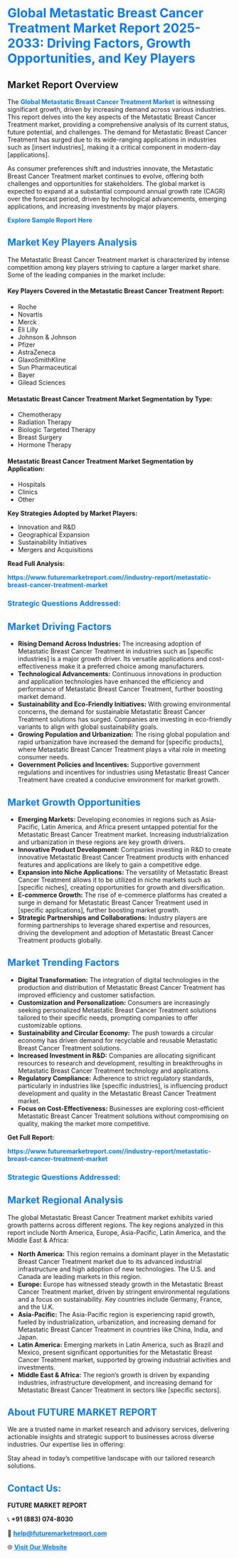 <h1 style="color: #007BFF;">Global Metastatic Breast Cancer Treatment Market Report 2025-2033: Driving Factors, Growth Opportunities, and Key Players</h1>

<section id="overview">
<h2>Market Report Overview</h2>
<p>The <a href="https://www.futuremarketreport.com//industry-report/metastatic-breast-cancer-treatment-market" style="color: #007BFF; text-decoration: none;"><strong>Global Metastatic Breast Cancer Treatment Market</strong></a> is witnessing significant growth, driven by increasing demand across various industries. This report delves into the key aspects of the Metastatic Breast Cancer Treatment market, providing a comprehensive analysis of its current status, future potential, and challenges. The demand for Metastatic Breast Cancer Treatment has surged due to its wide-ranging applications in industries such as [insert industries], making it a critical component in modern-day [applications].</p>
<p>As consumer preferences shift and industries innovate, the Metastatic Breast Cancer Treatment market continues to evolve, offering both challenges and opportunities for stakeholders. The global market is expected to expand at a substantial compound annual growth rate (CAGR) over the forecast period, driven by technological advancements, emerging applications, and increasing investments by major players.</p>
</section>

<section id="overview">
<p><a href="https://www.futuremarketreport.com//request-sample/reportId=49820" style="color: #007BFF; text-decoration: none;"><strong>Explore Sample Report Here</strong></a></p>
</section>

<section id="key-players">
<h2 style="color: #007BFF;">Market Key Players Analysis</h2>
<p>The Metastatic Breast Cancer Treatment market is characterized by intense competition among key players striving to capture a larger market share. Some of the leading companies in the market include:</p>
<h4>Key Players Covered in the Metastatic Breast Cancer Treatment Report:</h4>
<ul><li>Roche</li><li>Novartis</li><li>Merck</li><li>Eli Lilly</li><li>Johnson &amp; Johnson</li><li>Pfizer</li><li>AstraZeneca</li><li>GlaxoSmithKline</li><li>Sun Pharmaceutical</li><li>Bayer</li><li>Gilead Sciences</li></ul>
<h4>Metastatic Breast Cancer Treatment Market Segmentation by Type:</h4>
<ul><li>Chemotherapy</li><li>Radiation Therapy</li><li>Biologic Targeted Therapy</li><li>Breast Surgery</li><li>Hormone Therapy</li></ul>

<h4>Metastatic Breast Cancer Treatment Market Segmentation by Application:</h4>
<ul><li>Hospitals</li><li>Clinics</li><li>Other</li></ul>
<p><strong>Key Strategies Adopted by Market Players:</strong></p>
<ul>
<li>Innovation and R&D</li>
<li>Geographical Expansion</li>
<li>Sustainability Initiatives</li>
<li>Mergers and Acquisitions</li>
</ul>
</section>

<section>
<p><strong>Read Full Analysis: </strong></p><a href="https://www.futuremarketreport.com//industry-report/metastatic-breast-cancer-treatment-market" style="color: #007BFF; text-decoration: none;"><strong>https://www.futuremarketreport.com//industry-report/metastatic-breast-cancer-treatment-market</strong></a>
<h3 style="color: #007BFF;">Strategic Questions Addressed:</h3>
</section>

<section id="driving-factors">
<h2 style="color: #007BFF;">Market Driving Factors</h2>
<ul>
<li><strong>Rising Demand Across Industries:</strong> The increasing adoption of Metastatic Breast Cancer Treatment in industries such as [specific industries] is a major growth driver. Its versatile applications and cost-effectiveness make it a preferred choice among manufacturers.</li>
<li><strong>Technological Advancements:</strong> Continuous innovations in production and application technologies have enhanced the efficiency and performance of Metastatic Breast Cancer Treatment, further boosting market demand.</li>
<li><strong>Sustainability and Eco-Friendly Initiatives:</strong> With growing environmental concerns, the demand for sustainable Metastatic Breast Cancer Treatment solutions has surged. Companies are investing in eco-friendly variants to align with global sustainability goals.</li>
<li><strong>Growing Population and Urbanization:</strong> The rising global population and rapid urbanization have increased the demand for [specific products], where Metastatic Breast Cancer Treatment plays a vital role in meeting consumer needs.</li>
<li><strong>Government Policies and Incentives:</strong> Supportive government regulations and incentives for industries using Metastatic Breast Cancer Treatment have created a conducive environment for market growth.</li>
</ul>
</section>

<section id="growth-opportunities">
<h2 style="color: #007BFF;">Market Growth Opportunities</h2>
<ul>
<li><strong>Emerging Markets:</strong> Developing economies in regions such as Asia-Pacific, Latin America, and Africa present untapped potential for the Metastatic Breast Cancer Treatment market. Increasing industrialization and urbanization in these regions are key growth drivers.</li>
<li><strong>Innovative Product Development:</strong> Companies investing in R&D to create innovative Metastatic Breast Cancer Treatment products with enhanced features and applications are likely to gain a competitive edge.</li>
<li><strong>Expansion into Niche Applications:</strong> The versatility of Metastatic Breast Cancer Treatment allows it to be utilized in niche markets such as [specific niches], creating opportunities for growth and diversification.</li>
<li><strong>E-commerce Growth:</strong> The rise of e-commerce platforms has created a surge in demand for Metastatic Breast Cancer Treatment used in [specific applications], further boosting market growth.</li>
<li><strong>Strategic Partnerships and Collaborations:</strong> Industry players are forming partnerships to leverage shared expertise and resources, driving the development and adoption of Metastatic Breast Cancer Treatment products globally.</li>
</ul>
</section>

<section id="trending-factors">
<h2 style="color: #007BFF;">Market Trending Factors</h2>
<ul>
<li><strong>Digital Transformation:</strong> The integration of digital technologies in the production and distribution of Metastatic Breast Cancer Treatment has improved efficiency and customer satisfaction.</li>
<li><strong>Customization and Personalization:</strong> Consumers are increasingly seeking personalized Metastatic Breast Cancer Treatment solutions tailored to their specific needs, prompting companies to offer customizable options.</li>
<li><strong>Sustainability and Circular Economy:</strong> The push towards a circular economy has driven demand for recyclable and reusable Metastatic Breast Cancer Treatment solutions.</li>
<li><strong>Increased Investment in R&D:</strong> Companies are allocating significant resources to research and development, resulting in breakthroughs in Metastatic Breast Cancer Treatment technology and applications.</li>
<li><strong>Regulatory Compliance:</strong> Adherence to strict regulatory standards, particularly in industries like [specific industries], is influencing product development and quality in the Metastatic Breast Cancer Treatment market.</li>
<li><strong>Focus on Cost-Effectiveness:</strong> Businesses are exploring cost-efficient Metastatic Breast Cancer Treatment solutions without compromising on quality, making the market more competitive.</li>
</ul>
</section>

<section>
<p><strong>Get Full Report: </strong></p><a href="https://www.futuremarketreport.com//industry-report/metastatic-breast-cancer-treatment-market" style="color: #007BFF; text-decoration: none;"><strong>https://www.futuremarketreport.com//industry-report/metastatic-breast-cancer-treatment-market</strong></a>
<h3 style="color: #007BFF;">Strategic Questions Addressed:</h3>
</section>


<section id="regional-analysis">
<h2 style="color: #007BFF;">Market Regional Analysis</h2>
<p>The global Metastatic Breast Cancer Treatment market exhibits varied growth patterns across different regions. The key regions analyzed in this report include North America, Europe, Asia-Pacific, Latin America, and the Middle East & Africa:</p>
<ul>
<li><strong>North America:</strong> This region remains a dominant player in the Metastatic Breast Cancer Treatment market due to its advanced industrial infrastructure and high adoption of new technologies. The U.S. and Canada are leading markets in this region.</li>
<li><strong>Europe:</strong> Europe has witnessed steady growth in the Metastatic Breast Cancer Treatment market, driven by stringent environmental regulations and a focus on sustainability. Key countries include Germany, France, and the U.K.</li>
<li><strong>Asia-Pacific:</strong> The Asia-Pacific region is experiencing rapid growth, fueled by industrialization, urbanization, and increasing demand for Metastatic Breast Cancer Treatment in countries like China, India, and Japan.</li>
<li><strong>Latin America:</strong> Emerging markets in Latin America, such as Brazil and Mexico, present significant opportunities for the Metastatic Breast Cancer Treatment market, supported by growing industrial activities and investments.</li>
<li><strong>Middle East & Africa:</strong> The region’s growth is driven by expanding industries, infrastructure development, and increasing demand for Metastatic Breast Cancer Treatment in sectors like [specific sectors].</li>
</ul>
</section>

<footer>
<h2 style="color: #007BFF;">About FUTURE MARKET REPORT</h2>
<p>We are a trusted name in market research and advisory services, delivering actionable insights and strategic support to businesses across diverse industries. Our expertise lies in offering:</p>

<p>Stay ahead in today’s competitive landscape with our tailored research solutions.</p>

<h2 style="color: #007BFF;">Contact Us:</h2>
<p><strong>FUTURE MARKET REPORT</strong></p>
<p>📞 <strong>+91 (883) 074-8030</strong></p>
<p>📧 <strong><a href="mailto:help@futuremarketreport.com" style="color: #007BFF;">help@futuremarketreport.com</a></strong></p>
<p>🌐 <strong><a href="https://www.futuremarketreport.com/" style="color: #007BFF;">Visit Our Website</a></strong></p>
</footer>